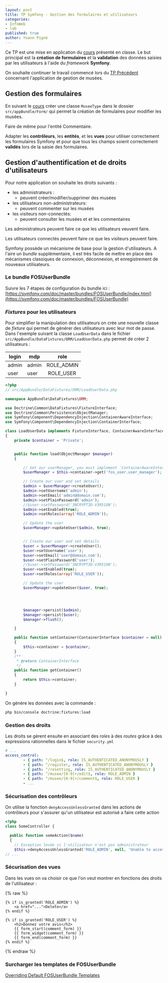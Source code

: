 ```yaml
---
layout: post
title: TP Symfony - Gestion des formulaires et utilisateurs
categories:  
- InfoWeb
- lab
published: true
author: Yoann Pigné
---
```


Ce TP est une mise en application du [cours](http://pigne.org/teaching/infoweb/lecture/Symfony-Forms) présenté en classe. Le but principal est la **création de formulaires** et la **validation** des données saisies par les utilisateurs à l'aide du _framework_ **Symfony**.


On souhaite continuer le travail commencé lors du [TP Précédent](http://pigne.org/teaching/infoweb/lab/TP-Symfony-Modeles) concernant l'application de gestion de musées.


## Gestion des formulaires

En suivant le [cours](http://pigne.org/teaching/infoweb/lecture/Symfony-Forms) créer une classe `MuseeType` dans le dossier `src/appBundle/Form/` qui permet la création de formulaires pour modifier les musées.

Faire de même pour l'entité Commentaire.

Adapter les **contrôleurs**, les **entités**, et les **vues** pour utiliser correctement les formulaires Symfony et pour que tous les champs soient correctement **validés** lors de la saisie des formulaires.


## Gestion d'authentification et de droits d'utilisateurs

Pour notre application  on souhaite les droits suivants :

- les administrateurs :
  - peuvent créer/modifier/supprimer des musées
- les utilisateurs non-administrateurs:
  - peuvent commenter sur les musées
- les visiteurs non-connectés:
  - peuvent consulter les musées et et les commentaires

Les administrateurs peuvent faire ce que les utilisateurs veuvent faire.

Les utilisateurs connectés peuvent faire ce que les visiteurs peuvent faire.


Symfony possède un mécanisme de base pour la gestion d'utilisateurs. A l'aire un _bundle_ supplémentaire, il est très facile de mettre en place des mécanismes classiques de connexion, déconnexion, et enregistrement de nouveaux utilisateurs.

### Le bundle FOSUserBundle

Suivre les 7 étapes de configuration du bundle ici :
[https://symfony.com/doc/master/bundles/FOSUserBundle/index.html](https://symfony.com/doc/master/bundles/FOSUserBundle)

### _Fixtures_ pour les utilisateurs

Pour simplifier la manipulation des utilisateurs on crée une nouvelle classe de _fixture_ qui permet de générer des utilisateurs avec leur mot de passe. Dans l'exemple suivant la classe  `LoadUserData`  dans le fichier `src/AppBundle/DataFixtures/ORM/LoadUserData.php` permet de créer 2 utilisateurs :

| login | mdp | role |
|-------|-----|------|
| admin | admin | ROLE_ADMIN |
| user  | user | ROLE_USER |


```php
<?php
// src/AppBundle/DataFixtures/ORM/LoadUserData.php

namespace AppBundle\DataFixtures\ORM;

use Doctrine\Common\DataFixtures\FixtureInterface;
use Doctrine\Common\Persistence\ObjectManager;
use Symfony\Component\DependencyInjection\ContainerAwareInterface;
use Symfony\Component\DependencyInjection\ContainerInterface;

class LoadUserData implements FixtureInterface, ContainerAwareInterface
{
    private $container = 'Private';


    public function load(ObjectManager $manager)
    {

        // Get our userManager, you must implement `ContainerAwareInterface`
        $userManager = $this->container->get('fos_user.user_manager');

        // Create our user and set details
        $admin = $userManager->createUser();
        $admin->setUsername('admin');
        $admin->setEmail('admin@domain.com');
        $admin->setPlainPassword('admin');
        //$user->setPassword('3NCRYPT3D-V3R51ON');
        $admin->setEnabled(true);
        $admin->setRoles(array('ROLE_ADMIN'));

        // Update the user
        $userManager->updateUser($admin, true);


        // Create our user and set details
        $user = $userManager->createUser();
        $user->setUsername('user');
        $user->setEmail('user@domain.com');
        $user->setPlainPassword('user');
        //$user->setPassword('3NCRYPT3D-V3R51ON');
        $user->setEnabled(true);
        $user->setRoles(array('ROLE_USER'));

        // Update the user
        $userManager->updateUser($user, true);




        $manager->persist($admin);
        $manager->persist($user);
        $manager->flush();

    }

    public function setContainer(ContainerInterface $container = null)
    {
        $this->container = $container;
    }
    /**
     * @return ContainerInterface
     */
    public function getContainer()
    {
        return $this->container;
    }

}
```

On génère les données avec la commande :

```bash
php bin/console doctrine:fixtures:load
```

### Gestion des droits

Les droits se gèrent ensuite en associant des _roles_ à des _routes_  grâce à des expressions rationnelles dans le fichier `security.yml`

```yml
# ...
access_control:
        - { path: ^/login$, role: IS_AUTHENTICATED_ANONYMOUSLY }
        - { path: ^/register, role: IS_AUTHENTICATED_ANONYMOUSLY }
        - { path: ^/resetting, role: IS_AUTHENTICATED_ANONYMOUSLY }
        - { path: ^/musee/[0-9]+/edit$, role: ROLE_ADMIN }
        - { path: ^/musee/[0-9]+/comment$, role: ROLE_USER }
        - ...
```

### Sécurisation des contrôleurs

On utilise la fonction `denyAccessUnlessGranted` dans les actions de contrôleurs pour s'assurer qu'un utilisateur est autorisé a faire cette action

```php
<?php
class SomeController {

  public function someAction($name)
  {
    // Exception levée si l'utilisateur n'est pas administrateur
    $this->denyAccessUnlessGranted('ROLE_ADMIN', null, 'Unable to access this page!');
// ...

```

### Sécurisation des vues

Dans les vues on va choisir ce que l'on veut montrer en fonctions des droits de l'utilisateur :

{% raw %}
```liquid
{% if is_granted('ROLE_ADMIN') %}
    <a href="...">Delete</a>
{% endif %}

{% if is_granted('ROLE_USER') %}
    <h2>Donnez votre avis</h2>
    {{ form_start(comment_form) }}
    {{ form_widget(comment_form) }}
    {{ form_end(comment_form) }}
{% endif %}
```
{% endraw %}
### Surcharger les templates de FOSUserBundle

[Overriding Default FOSUserBundle Templates](http://symfony.com/doc/current/bundles/FOSUserBundle/overriding_templates.html)
